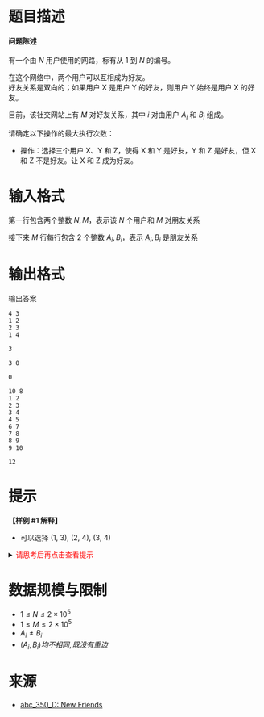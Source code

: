 # 题目描述

#### 问题陈述

有一个由 $N$ 用户使用的网路，标有从 $1$ 到 $N$ 的编号。

在这个网络中，两个用户可以互相成为好友。  
好友关系是双向的；如果用户 X 是用户 Y 的好友，则用户 Y 始终是用户 X 的好友。

目前，该社交网站上有 $M$ 对好友关系，其中 $i$ 对由用户 $A_i$ 和 $B_i$ 组成。

请确定以下操作的最大执行次数：

- 操作：选择三个用户 X、Y 和 Z，使得 X 和 Y 是好友，Y 和 Z 是好友，但 X 和 Z 不是好友。让 X 和 Z 成为好友。

# 输入格式
第一行包含两个整数 $N,M$，表示该 $N$ 个用户和 $M$ 对朋友关系

接下来 $M$ 行每行包含 2 个整数 $A_i,B_i$，表示 $A_i,B_i$ 是朋友关系


# 输出格式
输出答案

```input1
4 3
1 2
2 3
1 4
```

```output1
3
```

```input2
3 0
```

```output2
0
```

```input3
10 8
1 2
2 3
3 4
4 5
6 7
7 8
8 9
9 10
```

```output3
12
```

# 提示 
**【样例 #1 解释】**
* 可以选择 (1, 3), (2, 4), (3, 4)

<details>
<summary><font color="#FF0000">请思考后再点击查看提示</font></summary>

</details>

# 数据规模与限制
* $1 \leq N \leq 2 \times 10^5$
* $1 \leq M \leq 2 \times 10^5$
* $A_i \neq B_i$
* $(A_i, B_i) 均不相同, 既没有重边$

# 来源
* [abc_350_D: New Friends](https://atcoder.jp/contests/abc350/tasks/abc350_d)
